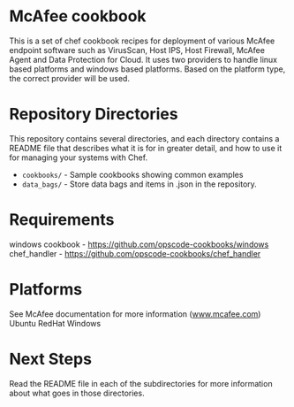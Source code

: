 McAfee cookbook
========

This is a set of chef cookbook recipes for deployment of various McAfee endpoint software such as VirusScan, Host IPS, Host Firewall, McAfee Agent and Data Protection for Cloud.
It uses two providers to handle linux based platforms and windows based platforms. Based on the platform type, the correct provider will be used.

Repository Directories
======================

This repository contains several directories, and each directory contains a README file that describes what it is for in greater detail, and how to use it for managing your systems with Chef.

* `cookbooks/` - Sample cookbooks showing common examples
* `data_bags/` - Store data bags and items in .json in the repository.

Requirements
=============
windows cookbook - https://github.com/opscode-cookbooks/windows
chef_handler - https://github.com/opscode-cookbooks/chef_handler

Platforms
=============
See McAfee documentation for more information (www.mcafee.com)
Ubuntu 
RedHat
Windows

Next Steps
==========

Read the README file in each of the subdirectories for more information about what goes in those directories.
